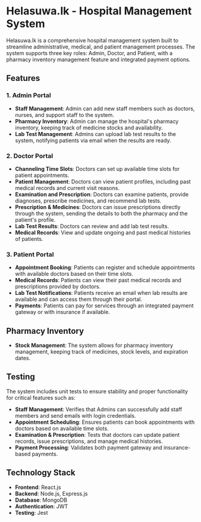 
# Helasuwa.lk - Hospital Management System

Helasuwa.lk is a comprehensive hospital management system built to streamline administrative, medical, and patient management processes. The system supports three key roles: Admin, Doctor, and Patient, with a pharmacy inventory management feature and integrated payment options.

## Features

### 1. Admin Portal
- **Staff Management**: Admin can add new staff members such as doctors, nurses, and support staff to the system.
- **Pharmacy Inventory**: Admin can manage the hospital's pharmacy inventory, keeping track of medicine stocks and availability.
- **Lab Test Management**: Admins can upload lab test results to the system, notifying patients via email when the results are ready.

### 2. Doctor Portal
- **Channeling Time Slots**: Doctors can set up available time slots for patient appointments.
- **Patient Management**: Doctors can view patient profiles, including past medical records and current visit reasons.
- **Examination and Prescription**: Doctors can examine patients, provide diagnoses, prescribe medicines, and recommend lab tests.
- **Prescription & Medicines**: Doctors can issue prescriptions directly through the system, sending the details to both the pharmacy and the patient's profile.
- **Lab Test Results**: Doctors can review and add lab test results.
- **Medical Records**: View and update ongoing and past medical histories of patients.

### 3. Patient Portal
- **Appointment Booking**: Patients can register and schedule appointments with available doctors based on their time slots.
- **Medical Records**: Patients can view their past medical records and prescriptions provided by doctors.
- **Lab Test Notifications**: Patients receive an email when lab results are available and can access them through their portal.
- **Payments**: Patients can pay for services through an integrated payment gateway or with insurance if available.

## Pharmacy Inventory
- **Stock Management**: The system allows for pharmacy inventory management, keeping track of medicines, stock levels, and expiration dates.

## Testing

The system includes unit tests to ensure stability and proper functionality for critical features such as:

- **Staff Management**: Verifies that Admins can successfully add staff members and send emails with login credentials.
- **Appointment Scheduling**: Ensures patients can book appointments with doctors based on available time slots.
- **Examination & Prescription**: Tests that doctors can update patient records, issue prescriptions, and manage medical histories.
- **Payment Processing**: Validates both payment gateway and insurance-based payments. 

## Technology Stack
- **Frontend**: React.js
- **Backend**: Node.js, Express.js
- **Database**: MongoDB
- **Authentication**: JWT 
-  **Testing**: Jest

